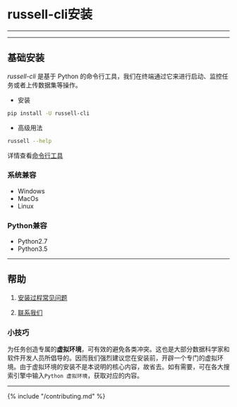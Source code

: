 
# russell-cli安装
---

<!-- toc -->

---

## 基础安装

*russell-cli* 是基于 Python 的命令行工具，我们在终端通过它来进行启动、监控任务或者上传数据集等操作。

- 安装

```bash
pip install -U russell-cli
```

- 高级用法

```bash
russell --help
```

详情查看[命令行工具](/cli.md)

### 系统兼容
- Windows
- MacOs
- Linux

### Python兼容
- Python2.7
- Python3.5

---

## 帮助

1. [安装过程常见问题](/faq/install.md)

2. [联系我们](/contact-us.md) 

### 小技巧

为任务创造专属的**虚拟环境**，可有效的避免各类冲突。这也是大部分数据科学家和软件开发人员所倡导的。因而我们强烈建议您在安装前，开辟一个专门的虚拟环境。由于虚拟环境的安装不是本说明的核心内容，故省去。如有需要，可在各大搜索引擎中输入`Python 虚拟环境`，获取对应的内容。



---

{% include "/contributing.md" %}